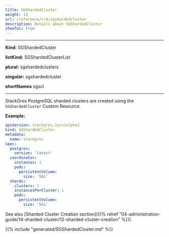 ```yaml
---
title: SGShardedCluster
weight: 11
url: /reference/crd/sgshardedcluster
description: Details about SGShardedCluster
showToc: true
---
```


___

**Kind:** SGShardedCluster

**listKind:** SGShardedClusterList

**plural:** sgshardedclusters

**singular:** sgshardedcluster

**shortNames** sgscl
___

StackGres PostgreSQL sharded clusters are created using the `SGShardedCluster` Custom Resource.

**Example:**

```yaml
apiVersion: stackgres.io/v1alpha1
kind: SGShardedCluster
metadata:
  name: stackgres
spec:
  postgres:
    version: 'latest'
  coordinator:
    instances: 1
    pods:
      persistentVolume:
        size: '5Gi'
  shards:
    clusters: 2
    instancesPerCluster: 1
    pods:
      persistentVolume:
        size: '5Gi'
```

See also [Sharded Cluster Creation section]({{%  relref "04-administration-guide/14-sharded-cluster/12-sharded-cluster-creation" %}}).

{{% include "generated/SGShardedCluster.md" %}}
